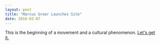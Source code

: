```yaml
---
layout: post
title: "Marcus Greer Launches Site"
date: 2016-03-07
---
```


This is the beginning of a movement and a cultural phenomenon. [Let's get it.](https://www.google.com/search?q=kendrick+lamar&source=lnms&tbm=isch&sa=X&ved=0ahUKEwj8x7K2qa_LAhXGrB4KHeRkC4oQ_AUICSgD&biw=708&bih=783)
